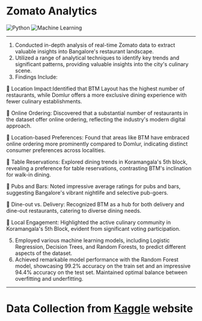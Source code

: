 # Zomato Analytics

![Python](https://www.python.org/static/img/python-logo@2x.png)
![Machine Learning](https://i0.wp.com/www.wi6labs.com/wp-content/uploads/2019/12/Machine-learning-logo-1.png?ssl=1)

---

1) Conducted in-depth analysis of real-time Zomato data to extract
valuable insights into Bangalore's restaurant landscape.
2) Utilized a range of analytical techniques to identify key trends and
significant patterns, providing valuable insights into the city's
culinary scene.
3) Findings Include:

   Location Impact:Identified that BTM Layout has the
highest number of restaurants, while Domlur offers a more
exclusive dining experience with fewer culinary
establishments.

   Online Ordering: Discovered that a substantial number
of restaurants in the dataset offer online ordering,
reflecting the industry's modern digital approach.

   Location-based Preferences: Found that areas like BTM
have embraced online ordering more prominently
compared to Domlur, indicating distinct consumer
preferences across localities.

   Table Reservations: Explored dining trends in
Koramangala's 5th block, revealing a preference for table
reservations, contrasting BTM's inclination for walk-in
dining.

   Pubs and Bars: Noted impressive average ratings for
pubs and bars, suggesting Bangalore's vibrant nightlife
and selective pub-goers.

   Dine-out vs. Delivery: Recognized BTM as a hub for both
delivery and dine-out restaurants, catering to diverse
dining needs.

   Local Engagement: Highlighted the active culinary
community in Koramangala's 5th Block, evident from
significant voting participation.

5) Employed various machine learning models, including Logistic
Regression, Decision Trees, and Random Forests, to predict
different aspects of the dataset.
6) Achieved remarkable model performance with the Random Forest
model, showcasing 99.2% accuracy on the train set and an
impressive 94.4% accuracy on the test set. Maintained optimal
balance between overfitting and underfitting.


---
# **Data Collection** from [Kaggle](https://www.kaggle.com/datasets/soumyojyotidutta/zomato-restaurant-in-bengaluru-dataset) website

